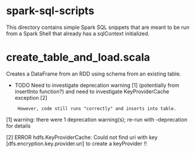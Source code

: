 # spark-sql-scripts

This directory contains simple Spark SQL snippets
that are meant to be run from a Spark Shell that
already has a sqlContext initialized.

# create_table_and_load.scala

Creates a DataFrame from an RDD using schema from
an existing table.

- TODO Need to investigate deprecation warning [1] (potentially from
       insertInto function?) and need to investigate KeyProviderCache exception [2]

       However, code still runs "correctly" and inserts into table.

[1] warning: there were 1 deprecation warning(s); re-run with -deprecation for details

[2] ERROR hdfs.KeyProviderCache: Could not find uri with key [dfs.encryption.key.provider.uri] 
    to create a keyProvider !!

